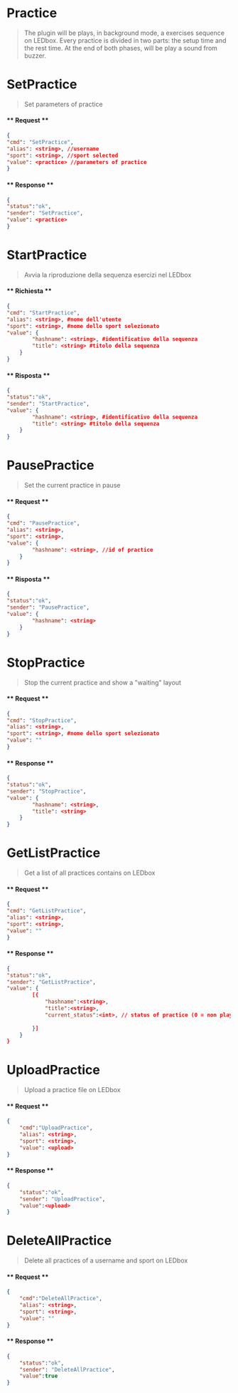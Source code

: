 # Practice
> The plugin will be plays, in background mode, a exercises sequence on LEDbox. Every practice is divided in two parts: the setup time and the rest time. At the end of both phases, will be play a sound from buzzer. 

# SetPractice

> Set parameters of practice

<!--  tabs:start  -->

#### ** Request **

```json
{
"cmd": "SetPractice",
"alias": <string>, //username
"sport": <string>, //sport selected
"value": <practice> //parameters of practice
}
```

#### ** Response **

```json
{
"status":"ok",
"sender": "SetPractice",
"value": <practice>
}
```
<!--  tabs:end  -->

# StartPractice

> Avvia la riproduzione della sequenza esercizi nel LEDbox

<!--  tabs:start  -->

#### ** Richiesta **

```json
{
"cmd": "StartPractice",
"alias": <string>, #nome dell'utente
"sport": <string>, #nome dello sport selezionato
"value": {
        "hashname": <string>, #identificativo della sequenza
        "title": <string> #titolo della sequenza
    }
}
```

#### ** Risposta **

```json
{
"status":"ok",
"sender": "StartPractice",
"value": {
        "hashname": <string>, #identificativo della sequenza
        "title": <string> #titolo della sequenza
    }
}
```
<!--  tabs:end  -->

# PausePractice

> Set the current practice in pause

<!--  tabs:start  -->

#### ** Request **

```json
{
"cmd": "PausePractice",
"alias": <string>,
"sport": <string>,
"value": {
        "hashname": <string>, //id of practice
    }
}
```

#### ** Risposta **

```json
{
"status":"ok",
"sender": "PausePractice",
"value": {
        "hashname": <string>
    }
}
```
<!--  tabs:end  -->

# StopPractice

> Stop the current practice and show a "waiting" layout

<!--  tabs:start  -->

#### ** Request **

```json
{
"cmd": "StopPractice",
"alias": <string>, 
"sport": <string>, #nome dello sport selezionato
"value": ""
}
```

#### ** Response **

```json
{
"status":"ok",
"sender": "StopPractice",
"value": {
        "hashname": <string>,
        "title": <string>
    }
}
```
<!--  tabs:end  -->


# GetListPractice

> Get a list of all practices contains on LEDbox

<!--  tabs:start  -->

#### ** Request **

```json
{
"cmd": "GetListPractice",
"alias": <string>,
"sport": <string>,
"value": ""
}
```

#### ** Response **

```json
{
"status":"ok",
"sender": "GetListPractice",
"value": {
        [{
            "hashname":<string>,
            "title":<string>,
            "current_status":<int>, // status of practice (0 = non playing; 1 = playing; 2 = in pause)
            
        }]
    }
}
```
<!--  tabs:end  -->

# UploadPractice

> Upload a practice file on LEDbox

<!--  tabs:start  -->

#### ** Request **

```json
{
    "cmd":"UploadPractice",
    "alias": <string>,
    "sport": <string>,
    "value": <upload>
}
```

#### ** Response **

```json
{
    "status":"ok",
    "sender": "UploadPractice",
    "value":<upload>
}
```
<!--  tabs:end  -->

# DeleteAllPractice

> Delete all practices of a username and sport on LEDbox

<!--  tabs:start  -->

#### ** Request **

```json
{
    "cmd":"DeleteAllPractice",
    "alias": <string>,
    "sport": <string>,
    "value": ""
}
```

#### ** Response **

```json
{
    "status":"ok",
    "sender": "DeleteAllPractice",
    "value":true
}
```
<!--  tabs:end  -->
